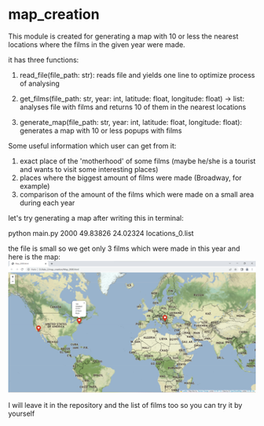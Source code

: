 # map_creation
This module is created for generating a map with 10 or less the nearest locations where the films in the given year were made.

it has three functions:
1. read_file(file_path: str): reads file and yields one line to optimize process of analysing

2. get_films(file_path: str, year: int, latitude: float, longitude: float) -> list: analyses file with films and returns 10 of them in the nearest locations

3. generate_map(file_path: str, year: int, latitude: float, longitude: float): generates a map with 10 or less popups with films

Some useful information which user can get from it:
1. exact place of the 'motherhood' of some films (maybe he/she is a tourist and wants to visit some interesting places)
2. places where the biggest amount of films were made (Broadway, for example)
3. comparison of the amount of the films which were made on a small area during each year

let's try generating a map after writing this in terminal:

python main.py 2000 49.83826 24.02324 locations_0.list

the file is small so we get only 3 films which were made in this year and here is the map:
![Screenshot](screenshot.png)

I will leave it in the repository and the list of films too so you can try it by yourself